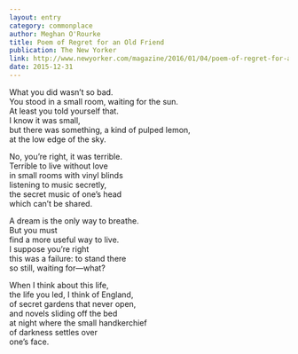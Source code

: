 ```yaml
---
layout: entry
category: commonplace
author: Meghan O'Rourke
title: Poem of Regret for an Old Friend
publication: The New Yorker
link: http://www.newyorker.com/magazine/2016/01/04/poem-of-regret-for-an-old-friend
date: 2015-12-31
---
```


What you did wasn’t so bad.
<br>You stood in a small room, waiting for the sun.
<br>At least you told yourself that.
<br>I know it was small,
<br>but there was something, a kind of pulped lemon,
<br>at the low edge of the sky.

No, you’re right, it was terrible.
<br>Terrible to live without love
<br>in small rooms with vinyl blinds
<br>listening to music secretly,
<br>the secret music of one’s head
<br>which can’t be shared.

A dream is the only way to breathe. 
<br>But you must
<br>find a more useful way to live.
<br>I suppose you’re right 
<br>this was a failure: to stand there
<br>so still, waiting for—what?

When I think about this life,
<br>the life you led, I think of England, 
<br>of secret gardens that never open,
<br>and novels sliding off the bed
<br>at night where the small handkerchief
<br>of darkness settles over
<br>one’s face.